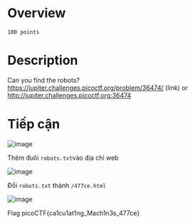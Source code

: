 # Overview #
`100 points`

# Description #
Can you find the robots? https://jupiter.challenges.picoctf.org/problem/36474/ (link) or http://jupiter.challenges.picoctf.org:36474

# Tiếp cận #

![image](https://github.com/hgiang20/PicoCTF_Writeup/assets/130575510/d7f227b1-0276-4520-9bd6-fbe9fd2b33cc)

Thêm đuôi `robots.txt`vào địa chỉ web

![image](https://github.com/hgiang20/PicoCTF_Writeup/assets/130575510/784b381c-935a-4ac0-bbab-0306a24e4641)

Đổi `robots.txt` thành `/477ce.html`

![image](https://github.com/hgiang20/PicoCTF_Writeup/assets/130575510/684cc778-4f4d-433d-be2d-c0f9dfe5aefc)

Flag picoCTF{ca1cu1at1ng_Mach1n3s_477ce}


